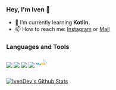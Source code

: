 ### Hey, I'm Iven 👋

- 🌱 I’m currently learning **Kotlin.**
- 📫 How to reach me: [Instagram](https://www.instagram.com/iven_real/) or [Mail](github@ib-intermedia.de)

### Languages and Tools  

<code><img height="30" src="https://upload.wikimedia.org/wikipedia/commons/thumb/9/9c/IntelliJ_IDEA_Icon.svg/1200px-IntelliJ_IDEA_Icon.svg.png"></code>
<code><img height="30" src="https://user-images.githubusercontent.com/674621/71187801-14e60a80-2280-11ea-94c9-e56576f76baf.png"></code>
<code><img height="30" src="https://i0.wp.com/songbaze.com.ng/wp-content/uploads/2016/02/java-runtime-environment-11-535x535.png"></code>
<code><img height="30" src="https://upload.wikimedia.org/wikipedia/commons/7/74/Kotlin_Icon.png"></code>
<code><img height="30" src="https://raw.githubusercontent.com/devicons/devicon/master/icons/mysql/mysql-original-wordmark.svg"></code>

### 
<a href="https://github.com/IvenDev25">
  
  <img align="center" src="https://github-readme-stats.anuraghazra1.vercel.app/api?username=IvenDev25&include_all_commits=true&show_icons=true&theme=nord&count_private=true" alt="IvenDev's Github Stats" />

